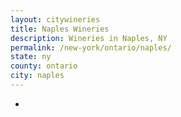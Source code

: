 ```yaml
---
layout: citywineries
title: Naples Wineries
description: Wineries in Naples, NY
permalink: /new-york/ontario/naples/
state: ny
county: ontario
city: naples
---
```

-
